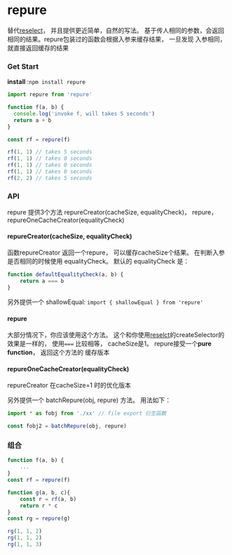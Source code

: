# repure
替代[reselect](https://github.com/reactjs/reselect.git)， 并且提供更近简单，自然的写法。 
基于传人相同的参数，会返回相同的结果。repure包装过的函数会根据入参来缓存结果， 一旦发现 入参相同，就直接返回缓存的结果


### Get Start
**install** :`npm install repure`

```javascript
import repure from 'repure'

function f(a, b) {
  console.log('invoke f, will takes 5 seconds')
  return a + b
}

const rf = repure(f)

rf(1, 1) // takes 5 seconds
rf(1, 1) // takes 0 seconds
rf(1, 1) // takes 0 seconds
rf(1, 1) // takes 0 seconds
rf(2, 2) // takes 5 seconds

```

### API
repure 提供3个方法 repureCreator(cacheSize, equalityCheck)， repure， repureOneCacheCreator(equalityCheck)

#### repureCreator(cacheSize, equalityCheck)
函数repureCreator 返回一个repure， 可以缓存cacheSize个结果。 在判断入参是否相同的时候使用 equalityCheck。 
默认的 equalityCheck 是：
```javascript
function defaultEqualityCheck(a, b) {
    return a === b
}
```
另外提供一个 shallowEqual: `import { shallowEqual } from 'repure'`


#### repure
大部分情况下，你应该使用这个方法。 这个和你使用[reselct](https://github.com/reactjs/reselect.git)的createSelector的效果是一样的， 使用`===` 比较相等， cacheSize是1。
repure接受一个**pure function**， 返回这个方法的 缓存版本

####  repureOneCacheCreator(equalityCheck)
repureCreator 在cacheSize=1 时的优化版本

另外提供一个 batchRepure(obj, repure) 方法。 用法如下： 
```javascript
import * as fobj from './xx' // file export 衍生函数

const fobj2 = batchRepure(obj, repure)
```

### 组合
```javascript
function f(a, b) {
    ...
}
const rf = repure(f)

function g(a, b, c){
    const r = rf(a, b)
    return r * c
}
const rg = repure(g)

rg(1, 1, 2)
rg(1, 1, 2)
rg(1, 1, 3)
```
 
